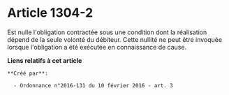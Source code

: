 # Article 1304-2

Est nulle l'obligation contractée sous une condition dont la réalisation dépend de la seule volonté du débiteur. Cette
nullité ne peut être invoquée lorsque l'obligation a été exécutée en connaissance de cause.

**Liens relatifs à cet article**

	**Créé par**:

	  - Ordonnance n°2016-131 du 10 février 2016 - art. 3
